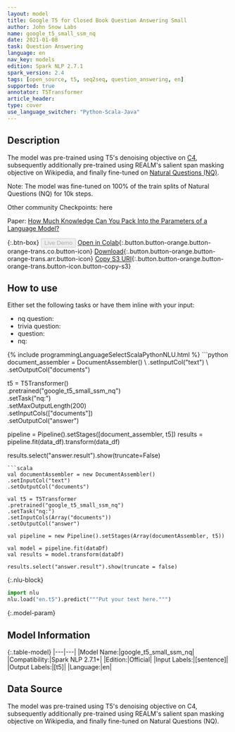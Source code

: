 ```yaml
---
layout: model
title: Google T5 for Closed Book Question Answering Small
author: John Snow Labs
name: google_t5_small_ssm_nq
date: 2021-01-08
task: Question Answering
language: en
nav_key: models
edition: Spark NLP 2.7.1
spark_version: 2.4
tags: [open_source, t5, seq2seq, question_answering, en]
supported: true
annotator: T5Transformer
article_header:
type: cover
use_language_switcher: "Python-Scala-Java"
---
```


## Description

The model was pre-trained using T5's denoising objective on [C4](https://huggingface.co/datasets/c4), subsequently additionally pre-trained using REALM's salient span masking objective on Wikipedia, and finally fine-tuned on [Natural Questions (NQ)](https://huggingface.co/datasets/natural_questions).

Note: The model was fine-tuned on 100% of the train splits of Natural Questions (NQ) for 10k steps.

Other community Checkpoints: here

Paper: [How Much Knowledge Can You Pack Into the Parameters of a Language Model?](https://arxiv.org/abs/1910.10683.pdf)

{:.btn-box}
<button class="button button-orange" disabled>Live Demo</button>
[Open in Colab](https://github.com/JohnSnowLabs/spark-nlp-workshop/blob/master/tutorials/streamlit_notebooks/T5TRANSFORMER.ipynb){:.button.button-orange.button-orange-trans.co.button-icon}
[Download](https://s3.amazonaws.com/auxdata.johnsnowlabs.com/public/models/google_t5_small_ssm_nq_en_2.7.1_2.4_1610137175322.zip){:.button.button-orange.button-orange-trans.arr.button-icon}
[Copy S3 URI](s3://auxdata.johnsnowlabs.com/public/models/google_t5_small_ssm_nq_en_2.7.1_2.4_1610137175322.zip){:.button.button-orange.button-orange-trans.button-icon.button-copy-s3}

## How to use

Either set the following tasks or have them inline with your input:

- nq question:
- trivia question:
- question:
- nq:

<div class="tabs-box" markdown="1">
{% include programmingLanguageSelectScalaPythonNLU.html %}
```python
document_assembler = DocumentAssembler() \
.setInputCol("text") \
.setOutputCol("documents")

t5 = T5Transformer() \
.pretrained("google_t5_small_ssm_nq") \
.setTask("nq:")\
.setMaxOutputLength(200)\
.setInputCols(["documents"]) \
.setOutputCol("answer")

pipeline = Pipeline().setStages([document_assembler, t5])
results = pipeline.fit(data_df).transform(data_df)

results.select("answer.result").show(truncate=False)

```
```scala
val documentAssembler = new DocumentAssembler()
.setInputCol("text")
.setOutputCol("documents")

val t5 = T5Transformer
.pretrained("google_t5_small_ssm_nq")
.setTask("nq:")
.setInputCols(Array("documents"))
.setOutputCol("answer")

val pipeline = new Pipeline().setStages(Array(documentAssembler, t5))

val model = pipeline.fit(dataDf)
val results = model.transform(dataDf)

results.select("answer.result").show(truncate = false)
```


{:.nlu-block}
```python
import nlu
nlu.load("en.t5").predict("""Put your text here.""")
```

</div>

{:.model-param}
## Model Information

{:.table-model}
|---|---|
|Model Name:|google_t5_small_ssm_nq|
|Compatibility:|Spark NLP 2.7.1+|
|Edition:|Official|
|Input Labels:|[sentence]|
|Output Labels:|[t5]|
|Language:|en|

## Data Source

The model was pre-trained using T5's denoising objective on C4, subsequently additionally pre-trained using REALM's salient span masking objective on Wikipedia, and finally fine-tuned on Natural Questions (NQ).